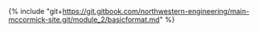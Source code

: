 {% include "git+https://git.gitbook.com/northwestern-engineering/main-mccormick-site.git/module_2/basicformat.md" %}

